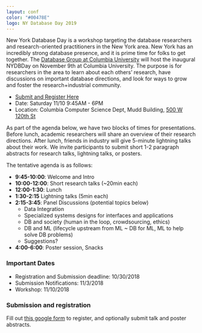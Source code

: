 ```yaml
---
layout: conf
color: "#00478E"
logo: NY Database Day 2019
---
```


New York Database Day is a workshop targeting the database researchers and research-oriented practitioners in the New York area. New York has an incredibly strong database presence, and it is prime time for folks to get together. The [Database Group at Columbia University](https://cudbg.github.io) will host the inaugural NYDBDay on November 9th at Columbia University. The purpose is for researchers in the area to learn about each others’ research, have discussions on important database directions, and look for ways to grow and foster the research+industrial community.

* [Submit and Register Here](https://goo.gl/forms/DQcfAMCzqg6hmaVJ3)
* Date: Saturday 11/10 9:45AM - 6PM
* Location: Columbia Computer Science Dept, Mudd Building, [500 W 120th St](https://goo.gl/maps/3j1L69NpGZS2)


As part of the agenda below, we have two blocks of times for presentations. Before lunch, academic researchers will share an overview of their research directions. After lunch, friends in industry will give 5-minute lightning talks about their work. We invite participants to submit short 1-2 paragraph abstracts for research talks, lightning talks, or posters.


The tentative agenda is as follows:

* **9:45-10:00**: Welcome and Intro
* **10:00-12:00**: Short research talks (~20min each)
* **12:00-1:30**: Lunch
* **1:30-2:15** Lightning talks (5min each)
* **2:15-3:45**: Panel Discussions (potential topics below)
  * Data Integration
  * Specialized systems designs for interfaces and applications
  * DB and society (human in the loop, crowdsourcing, ethics)
  * DB and ML (lifecycle upstream from ML ~ DB for ML, ML to help solve DB problems)
  * Suggestions?
* **4:00-6:00**: Poster session, Snacks


### Important Dates

* Registration and Submission deadline: 10/30/2018
* Submission Notifications: 11/3/2018
* Workshop: 11/10/2018

### Submission and registration

Fill out [this google form](https://goo.gl/forms/DQcfAMCzqg6hmaVJ3) to register, and optionally submit talk and poster abstracts.
